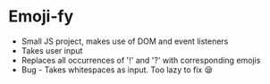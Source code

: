 # Emoji-fy
* Small JS project, makes use of DOM and event listeners
* Takes user input 
* Replaces all occurrences of '!' and '?' with corresponding emojis
* Bug - Takes whitespaces as input. Too lazy to fix 😪
